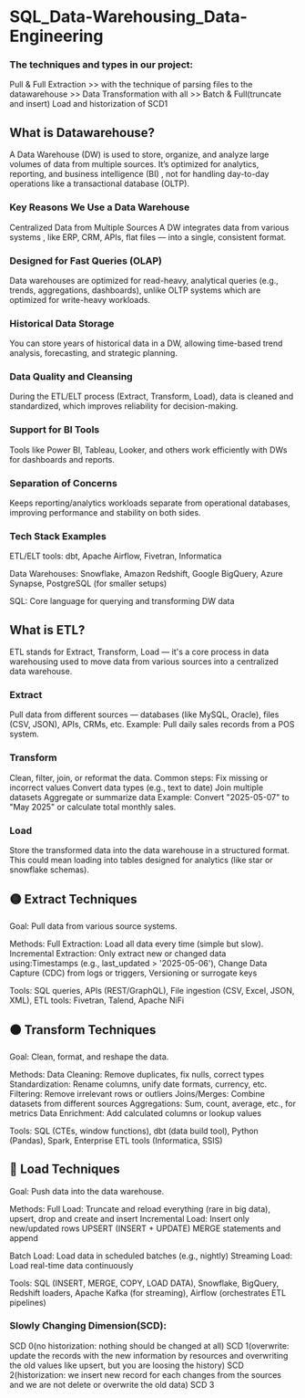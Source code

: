 # SQL_Data-Warehousing_Data-Engineering
### The techniques and types in our project:
Pull & Full Extraction >> with the technique of parsing files to the datawarehouse >> Data Transformation with all  >> Batch & Full(truncate and insert) Load and historization of SCD1

## What is Datawarehouse?
A Data Warehouse (DW) is used to store, organize, and analyze large volumes of data from multiple sources. It’s optimized for analytics, reporting, and business intelligence (BI) , not for handling day-to-day operations like a transactional database (OLTP).
### Key Reasons We Use a Data Warehouse
Centralized Data from Multiple Sources
A DW integrates data from various systems , like ERP, CRM, APIs, flat files — into a single, consistent format.
### Designed for Fast Queries (OLAP)
Data warehouses are optimized for read-heavy, analytical queries (e.g., trends, aggregations, dashboards), unlike OLTP systems which are optimized for write-heavy workloads.
### Historical Data Storage
You can store years of historical data in a DW, allowing time-based trend analysis, forecasting, and strategic planning.
### Data Quality and Cleansing
During the ETL/ELT process (Extract, Transform, Load), data is cleaned and standardized, which improves reliability for decision-making.
### Support for BI Tools
Tools like Power BI, Tableau, Looker, and others work efficiently with DWs for dashboards and reports.
### Separation of Concerns
Keeps reporting/analytics workloads separate from operational databases, improving performance and stability on both sides.
### Tech Stack Examples
ETL/ELT tools: dbt, Apache Airflow, Fivetran, Informatica

Data Warehouses: Snowflake, Amazon Redshift, Google BigQuery, Azure Synapse, PostgreSQL (for smaller setups)

SQL: Core language for querying and transforming DW data
## What is ETL?
ETL stands for Extract, Transform, Load — it's a core process in data warehousing used to move data from various sources into a centralized data warehouse.

### Extract
Pull data from different sources — databases (like MySQL, Oracle), files (CSV, JSON), APIs, CRMs, etc.
Example: Pull daily sales records from a POS system.

### Transform
Clean, filter, join, or reformat the data.
Common steps:
Fix missing or incorrect values
Convert data types (e.g., text to date)
Join multiple datasets
Aggregate or summarize data
Example: Convert "2025-05-07" to "May 2025" or calculate total monthly sales.

### Load
Store the transformed data into the data warehouse in a structured format.
This could mean loading into tables designed for analytics (like star or snowflake schemas).

## 🟡 Extract Techniques
Goal: Pull data from various source systems.

Methods:
Full Extraction: Load all data every time (simple but slow).
Incremental Extraction: Only extract new or changed data using:Timestamps (e.g., last_updated > '2025-05-06'), Change Data Capture (CDC) from logs or triggers, Versioning or surrogate keys

Tools:
SQL queries, APIs (REST/GraphQL), File ingestion (CSV, Excel, JSON, XML), ETL tools: Fivetran, Talend, Apache NiFi

## 🟠 Transform Techniques
Goal: Clean, format, and reshape the data.

Methods:
Data Cleaning: Remove duplicates, fix nulls, correct types
Standardization: Rename columns, unify date formats, currency, etc.
Filtering: Remove irrelevant rows or outliers
Joins/Merges: Combine datasets from different sources
Aggregations: Sum, count, average, etc., for metrics
Data Enrichment: Add calculated columns or lookup values

Tools:
SQL (CTEs, window functions), dbt (data build tool), Python (Pandas), Spark, Enterprise ETL tools (Informatica, SSIS)

## 🔵 Load Techniques
Goal: Push data into the data warehouse.

Methods:
Full Load: Truncate and reload everything (rare in big data), upsert, drop and create and insert
Incremental Load: Insert only new/updated rows
UPSERT (INSERT + UPDATE)
MERGE statements and append

Batch Load: Load data in scheduled batches (e.g., nightly)
Streaming Load: Load real-time data continuously

Tools:
SQL (INSERT, MERGE, COPY, LOAD DATA), Snowflake, BigQuery, Redshift loaders, Apache Kafka (for streaming), Airflow (orchestrates ETL pipelines)
### Slowly Changing Dimension(SCD):
SCD 0(no historization: nothing should be changed at all)
SCD 1(overwrite: update the records with the new information by resources and overwriting the old values like upsert, but you are loosing the history)
SCD 2(historization: we insert new record for each changes from the sources and we are not delete or overwrite the old data)
SCD 3

